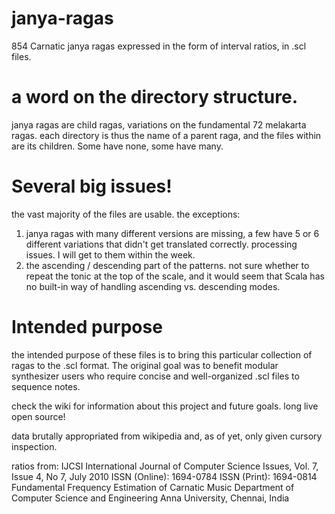 # janya-ragas
854 Carnatic janya ragas expressed in the form of interval ratios, in .scl files. 

# a word on the directory structure.
janya ragas are child ragas, variations on the fundamental 72 melakarta ragas. each directory is thus the name of a parent raga, and the files within are its children. Some have none, some have many.

# Several big issues!
the vast majority of the files are usable. 
the exceptions:
1. janya ragas with many different versions are missing,  a few have 5 or 6 different variations that didn't get translated correctly. processing issues. I will get to them within the week.
2. the ascending / descending part of the patterns. not sure whether to repeat the tonic at the top of the scale, and it would seem that Scala has no built-in way of handling ascending vs. descending modes.

# Intended purpose
the intended purpose of these files is to bring this particular collection of ragas to the .scl format. The original goal was to benefit modular synthesizer users who require concise and well-organized .scl files to sequence notes. 

check the wiki for information about this project and future goals.
long live open source!

data brutally appropriated from wikipedia and, as of yet, only given cursory inspection.

ratios from: IJCSI International Journal of Computer Science Issues, Vol. 7, Issue 4, No 7, July 2010 ISSN (Online): 1694-0784 ISSN (Print): 1694-0814 Fundamental Frequency Estimation of Carnatic Music Department of Computer Science and Engineering Anna University, Chennai, India
